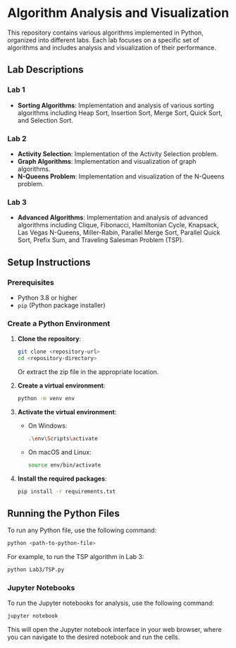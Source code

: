 # Algorithm Analysis and Visualization

This repository contains various algorithms implemented in Python, organized into different labs. Each lab focuses on a specific set of algorithms and includes analysis and visualization of their performance.

## Lab Descriptions

### Lab 1
- **Sorting Algorithms**: Implementation and analysis of various sorting algorithms including Heap Sort, Insertion Sort, Merge Sort, Quick Sort, and Selection Sort.

### Lab 2
- **Activity Selection**: Implementation of the Activity Selection problem.
- **Graph Algorithms**: Implementation and visualization of graph algorithms.
- **N-Queens Problem**: Implementation and visualization of the N-Queens problem.

### Lab 3
- **Advanced Algorithms**: Implementation and analysis of advanced algorithms including Clique, Fibonacci, Hamiltonian Cycle, Knapsack, Las Vegas N-Queens, Miller-Rabin, Parallel Merge Sort, Parallel Quick Sort, Prefix Sum, and Traveling Salesman Problem (TSP).

## Setup Instructions

### Prerequisites
- Python 3.8 or higher
- `pip` (Python package installer)

### Create a Python Environment

1. **Clone the repository**:
    ```sh
    git clone <repository-url>
    cd <repository-directory>
    ```

    Or extract the zip file in the appropriate location.

2. **Create a virtual environment**:
    ```sh
    python -m venv env
    ```

3. **Activate the virtual environment**:
    - On Windows:
        ```sh
        .\env\Scripts\activate
        ```
    - On macOS and Linux:
        ```sh
        source env/bin/activate
        ```

4. **Install the required packages**:
    ```sh
    pip install -r requirements.txt
    ```

## Running the Python Files

To run any Python file, use the following command:
```sh
python <path-to-python-file>
```
For example, to run the TSP algorithm in Lab 3:
```sh
python Lab3/TSP.py
```

### Jupyter Notebooks

To run the Jupyter notebooks for analysis, use the following command:

```sh
jupyter notebook
```

This will open the Jupyter notebook interface in your web browser, where you can navigate to the desired notebook and run the cells.